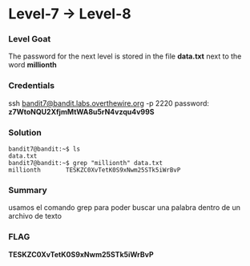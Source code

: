 # Level-7 -> Level-8

### Level Goat
The password for the next level is stored in the file **data.txt** next to the word **millionth**
### Credentials
ssh bandit7@bandit.labs.overthewire.org -p 2220
password: **z7WtoNQU2XfjmMtWA8u5rN4vzqu4v99S**
### Solution
```shell
bandit7@bandit:~$ ls
data.txt
bandit7@bandit:~$ grep "millionth" data.txt 
millionth       TESKZC0XvTetK0S9xNwm25STk5iWrBvP
```
### Summary
usamos el comando grep para poder buscar una palabra dentro de un archivo de texto 
### FLAG
**TESKZC0XvTetK0S9xNwm25STk5iWrBvP** 